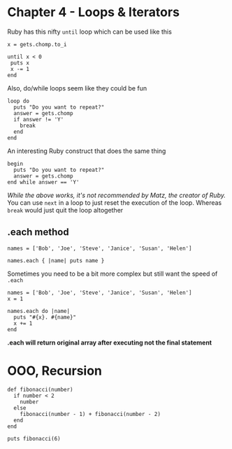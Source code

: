 # Chapter 4 - Loops & Iterators
Ruby has this nifty `until` loop which can be used like this
```
x = gets.chomp.to_i

until x < 0
 puts x
 x -= 1
end
```
Also, do/while loops seem like they could be fun
```
loop do
  puts "Do you want to repeat?"
  answer = gets.chomp
  if answer != 'Y'
    break
  end
end
```
An interesting Ruby construct that does the same thing 
```
begin
  puts "Do you want to repeat?"
  answer = gets.chomp
end while answer == 'Y'
```
*While the above works, it's not recommended by Matz, the creator of Ruby.*
You can use `next` in a loop to just reset the execution of the loop. 
Whereas `break` would just quit the loop altogether

## .each method
```
names = ['Bob', 'Joe', 'Steve', 'Janice', 'Susan', 'Helen']

names.each { |name| puts name }
```
Sometimes you need to be a bit more complex but still want the speed of `.each`
```
names = ['Bob', 'Joe', 'Steve', 'Janice', 'Susan', 'Helen']
x = 1

names.each do |name|
  puts "#{x}. #{name}"
  x += 1
end
```
**.each will return original array after executing not the final statement**

# OOO, Recursion
```
def fibonacci(number)
  if number < 2
    number
  else
    fibonacci(number - 1) + fibonacci(number - 2)
  end
end

puts fibonacci(6)
```